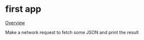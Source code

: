 # first app

[Overview](https://www.udemy.com/course/react-and-typescript-build-a-portfolio-project/learn/lecture/24339930#overview)

Make a network request to fetch some JSON and print the result
